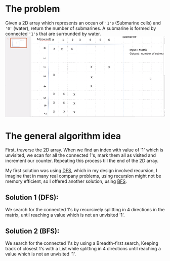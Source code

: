 # The problem
Given a 2D array which represents an ocean of `'1'`s (Submarine cells) and `'0'` (water),
return the number of submarines. A submarine is formed by connected `'1'`s that are surrounded
by water.
![](src/Submarine/index.png)

# The general algorithm idea 
First, traverse the 2D array. When we find an index with value of '1' which is unvisited,
we scan for all the connected 1's, mark them all as visited and increment our counter. 
Repeating this process till the end of the 2D array.


My first solution was using [DFS](https://en.wikipedia.org/wiki/Depth-first_search), which in my design involved recursion, I imagine that in 
many real company problems, using recursion might not be memory efficient, so I offered 
another solution, using [BFS](https://en.wikipedia.org/wiki/Breadth-first_search).

## Solution 1 (DFS):	
We search for the connected 1's by recursively splitting in 4 directions in the matrix, 
until reaching a value which is not an unvisited '1'.


## Solution 2 (BFS):
We search for the connected 1's by using a Breadth-first search, Keeping track of closest
1's with a List while splitting in 4 directions until reaching a value which is not an unvisited '1'.

